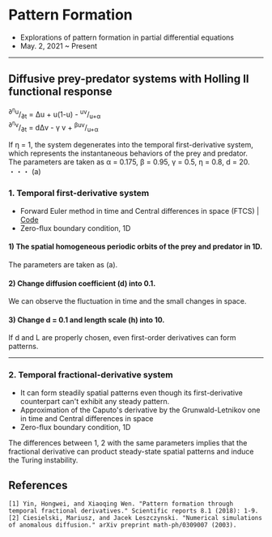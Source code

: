 # Pattern Formation
- Explorations of pattern formation in partial differential equations
- May. 2, 2021 ~ Present

----------
## Diffusive prey-predator systems with Holling II functional response
<sup>∂<sup>&eta;</sup>u</sup>/<sub>∂t</sub> = &Delta;u  + u(1-u) - <sup>uv</sup>/<sub>u+&alpha;</sub>  
<sup>∂<sup>&eta;</sup>v</sup>/<sub>∂t</sub> = d&Delta;v  - &gamma; v + <sup>&beta;uv</sup>/<sub>u+&alpha;</sub>

If &eta; = 1, the system degenerates into the temporal first-derivative system, which represents the instantaneous behaviors of the prey and predator.   
The parameters are taken as &alpha; = 0.175, &beta; = 0.95, &gamma; = 0.5, &eta; = 0.8, d = 20. ・・・ (a)
  
### 1. Temporal **first**-derivative system
- Forward Euler method in time and Central differences in space (FTCS) | [Code](https://github.com/OH-Seoyoung/Pattern_Formation/blob/master/Diffusive_prey-predator_systems/FTCS_first-derivative_Holling_II_functional_response.m)  
- Zero-flux boundary condition, 1D
  
#### 1) The spatial homogeneous periodic orbits of the prey and predator in 1D.

The parameters are taken as (a).

#### 2) Change **diffusion coefficient (d) into 0.1**.

We can observe the fluctuation in time and the small changes in space.

#### 3) Change d = 0.1 and **length scale (h) into 10**.

If d and L are properly chosen, even first-order derivatives can form patterns.  

-----------  
### 2. Temporal **fractional**-derivative system
- It can form steadily spatial patterns even though its first-derivative counterpart can't exhibit any steady pattern.
- Approximation of the Caputo's derivative by the Grunwald-Letnikov one in time and Central differences in space
- Zero-flux boundary condition, 1D

The differences between 1, 2 with the same parameters implies that the fractional derivative can product steady-state spatial patterns and induce the Turing instability.
  
## References
```
[1] Yin, Hongwei, and Xiaoqing Wen. "Pattern formation through temporal fractional derivatives." Scientific reports 8.1 (2018): 1-9.
[2] Ciesielski, Mariusz, and Jacek Leszczynski. "Numerical simulations of anomalous diffusion." arXiv preprint math-ph/0309007 (2003).
```
